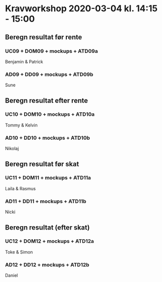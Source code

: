 # Kravworkshop 2020-03-04 kl. 14:15 - 15:00

## Beregn resultat før rente
### UC09 + DOM09 + mockups + ATD09a
Benjamin & Patrick

### AD09 + DD09 + mockups + ATD09b
Sune


## Beregn resultat efter rente
### UC10 + DOM10 + mockups + ATD10a
Tommy & Kelvin

### AD10 + DD10 + mockups + ATD10b
Nikolaj


## Beregn resultat før skat
### UC11 + DOM11 + mockups + ATD11a
Laila & Rasmus

### AD11 + DD11 + mockups + ATD11b
Nicki


## Beregn resultat (efter skat)
### UC12 + DOM12 + mockups + ATD12a
Toke & Simon

### AD12 + DD12 + mockups + ATD12b
Daniel
